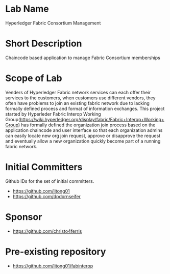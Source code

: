 # Lab Name
Hyperledger Fabric Consortium Management

# Short Description
Chaincode based application to manage Fabric Consortium memberships

# Scope of Lab
Venders of Hyperledger Fabric network services can each offer their services to the customers,
when customers use different vendors, they often have problems to join an existing fabric
network due to lacking formally defined process and format of information exchanges. This
project started by Hyperleder Fabric Interop Working Group(https://wiki.hyperledger.org/display/fabric/Fabric+Interop+Working+Group)
has formally defined the organization join process based on the application chaincode and
user interface so that each organization admins can easily locate new org join request,
approve or disapprove the request and eventually allow a new organization quickly
become part of a running fabric network.

# Initial Committers
Github IDs for the set of initial committers.
- https://github.com/litong01
- https://github.com/dpdornseifer


# Sponsor
- https://github.com/christo4ferris

# Pre-existing repository
- https://github.com/litong01/fabinterop
